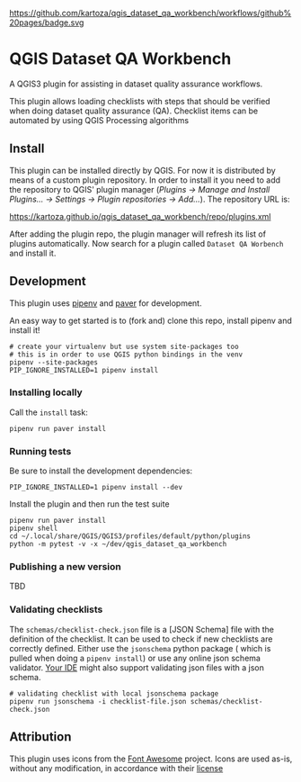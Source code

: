 https://github.com/kartoza/qgis_dataset_qa_workbench/workflows/github%20pages/badge.svg

# QGIS Dataset QA Workbench

A QGIS3 plugin for assisting in dataset quality assurance workflows.

This plugin allows loading checklists with steps that should be verified when doing dataset quality assurance (QA).
Checklist items can be automated by using QGIS Processing algorithms

## Install

This plugin can be installed directly by QGIS. For now it is distributed 
by means of a custom plugin repository. In order to install it you need 
to add the repository to QGIS' plugin manager 
(_Plugins -> Manage and Install Plugins... -> Settings -> Plugin repositories -> Add..._). 
The repository URL is:

https://kartoza.github.io/qgis_dataset_qa_workbench/repo/plugins.xml

After adding the plugin repo, the plugin manager will refresh its list of 
plugins automatically. Now search for a plugin called `Dataset QA Worbench` 
and install it.


## Development

This plugin uses [pipenv] and [paver] for development.

An easy way to get started is to (fork and) clone this repo, install pipenv 
and install it!

```
# create your virtualenv but use system site-packages too
# this is in order to use QGIS python bindings in the venv
pipenv --site-packages
PIP_IGNORE_INSTALLED=1 pipenv install
```

### Installing locally

Call the `install` task:

```
pipenv run paver install
```


### Running tests

Be sure to install the development dependencies:

```
PIP_IGNORE_INSTALLED=1 pipenv install --dev
```

Install the plugin and then run the test suite

```
pipenv run paver install
pipenv shell
cd ~/.local/share/QGIS/QGIS3/profiles/default/python/plugins
python -m pytest -v -x ~/dev/qgis_dataset_qa_workbench
```


### Publishing a new version

TBD

### Validating checklists

The `schemas/checklist-check.json` file is a [JSON Schema] file with the 
definition of the checklist. It can be used to check if new checklists
are correctly defined. Either use the `jsonschema` python package (
which is pulled when doing a `pipenv install`) or use any online json schema
validator. [Your IDE] might also support validating json files with a json schema.

```
# validating checklist with local jsonschema package
pipenv run jsonschema -i checklist-file.json schemas/checklist-check.json
```


## Attribution

This plugin uses icons from the [Font Awesome] project. Icons are used as-is, without any modification, 
in accordance with their [license]

[Font Awesome]: https://fontawesome.com/
[license]: https://fontawesome.com/license
[pipenv]: https://pipenv.pypa.io/en/latest/
[paver]: https://pythonhosted.org/Paver/index.html
[jsonschema]: https://json-schema.org/
[Your IDE]: https://www.jetbrains.com/help/pycharm/json.html#ws_json_schema_add_custom
